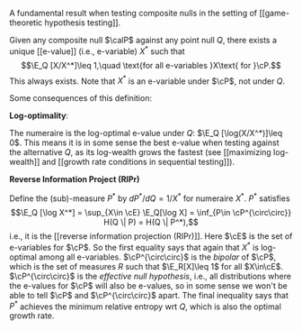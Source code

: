 

A fundamental result when testing composite nulls in the setting of [[game-theoretic hypothesis testing]]. 

Given any composite null $\calP$ against any point null $Q$, there exists a unique [[e-value]] (i.e., e-variable) $X^*$ such that $$\E_Q [X/X^*]\leq 1,\quad \text{for all e-variables }X\text{ for }\cP.$$ This always exists. Note that $X^*$ is an e-variable under $\cP$, not under $Q$.  

Some consequences of this definition: 

**Log-optimality**: 

The numeraire is the log-optimal e-value under $Q$: $\E_Q [\log(X/X^*)]\leq 0$. This means it is in some sense the best e-value when testing against the alternative $Q$, as its log-wealth grows the fastest (see [[maximizing log-wealth]] and [[growth rate conditions in sequential testing]]).

**Reverse Information Project (RIPr)**

Define the (sub)-measure $P^*$ by $d P^* / dQ = 1/X^*$ for numeraire $X^*$. $P^*$ satisfies $$\E_Q [\log X^*] = \sup_{X\in \cE} \E_Q[\log X] = \inf_{P\in \cP^{\circ\circ}} H(Q \| P) = H(Q \| P^*),$$
i.e., it is the [[reverse information projection (RIPr)]]. Here $\cE$ is the set of e-variables for $\cP$. So the first equality says that again that $X^*$ is log-optimal among all e-variables. $\cP^{\circ\circ}$ is the _bipolar_ of $\cP$, which is the set of measures $R$ such that $\E_R[X]\leq 1$ for all $X\in\cE$. $\cP^{\circ\circ}$ is the _effective null hypothesis_, i.e., all distributions where the e-values for $\cP$ will also be e-values, so in some sense we won't be able to tell $\cP$ and $\cP^{\circ\circ}$ apart. The final inequality says that $P^*$ achieves the minimum relative entropy wrt $Q$, which is also the optimal growth rate.  
